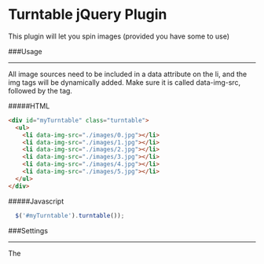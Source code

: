 # Turntable jQuery Plugin
This plugin will let you spin images (provided you have some to use)

###Usage
***
All image sources need to be included in a data attribute on the li, and the img tags will be dynamically added. Make sure it is called data-img-src, followed by the tag. 

#####HTML

```html
<div id="myTurntable" class="turntable">
  <ul>
    <li data-img-src="./images/0.jpg"></li>
    <li data-img-src="./images/1.jpg"></li>
    <li data-img-src="./images/2.jpg"></li>
    <li data-img-src="./images/3.jpg"></li>
    <li data-img-src="./images/4.jpg"></li>
    <li data-img-src="./images/5.jpg"></li>
  </ul>
</div>
```
#####Javascript

```javascript
  $('#myTurntable').turntable());
```
###Settings
***
The 